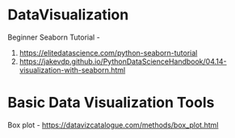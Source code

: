 # DataVisualization

Beginner Seaborn Tutorial - 
1) https://elitedatascience.com/python-seaborn-tutorial
2) https://jakevdp.github.io/PythonDataScienceHandbook/04.14-visualization-with-seaborn.html

# Basic Data Visualization Tools
Box plot - https://datavizcatalogue.com/methods/box_plot.html
